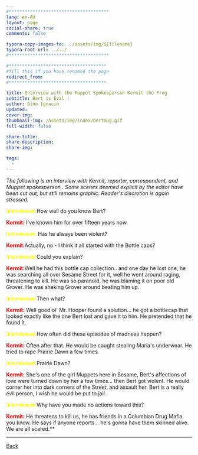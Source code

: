 ```yaml
---
#**************************************
lang: en-AU
layout: page
social-share: true
comments: false

typora-copy-images-to: ../assets/img/${filename}
typora-root-url: ../../
#**************************************

#*************************************
#fill this if you have renamed the page
redirect_from:
#*************************************

title: Interview with the Muppet Spokesperson Kermit the Frog
subtitle: Bert is Evil ! 
author: Dino Ignacio
updated: 
cover-img: 
thumbnail-img: /assets/img/index/bertmug.gif
full-width: false

share-title: 
share-description: 
share-img: 

tags:
  -
---
```




*The following is an interview with Kermit, reporter, correspondent, and Muppet spokesperson . Some scenes deemed explicit by the editor have been cut out, but still remains graphic. Reader's discretion is again stressed.*

<span style="color:yellow">**Interviewer:**</span>How well do you know Bert? 

<span style="color:red">**Kermit:**</span> I've known him for over fifteen years now. 

**<span style="color:yellow">**Interviewer:**</span>** Has he always been violent?

<span style="color:red">**Kermit:**</span>Actually, no - I think it all started with the Bottle caps?

<span style="color:yellow">**Interviewer:**</span>Could you explain?

<span style="color:red">**Kermit:**</span>Well he had this bottle cap collection.. and one day he lost one, he was searching all over Sesame Street for it, well he went around raging, threatening to kill. He was so paranoid, he was blaming it on poor old Grover. He was shaking Grover around beating him up.

<span style="color:yellow">**Interviewer:**</span>Then what?

<span style="color:red">**Kermit:**</span> Well good ol' Mr. Hooper found a solution... he got a bottlecap that looked exactly like the one Bert lost and gave it to him. He pretended that he found it.

<span style="color:yellow">**Interviewer:**</span>How often did these episodes of madness happen?

<span style="color:red">**Kermit:**</span> Often after that. He would be caught stealing Maria's underwear. He tried to rape Prairie Dawn a few times.

<span style="color:yellow">**Interviewer:**</span>Prairie Dawn? 

<span style="color:red">**Kermit:**</span> She's one of the girl Muppets here in Sesame, Bert's affections of love were turned down by her a few times... then Bert got violent. He would corner her into dark corners of the Street, and assault her. Bert is a really evil person, I wish he would be put to jail. 

<span style="color:yellow">**Interviewer:**</span>Why have you made no actions toward this? 

<span style="color:red">**Kermit:**</span> He threatens to kill us, he has friends in a Columbian Drug Mafia you know. He says if anyone reports... he's gonna have them skinned alive. We are all scared.**

---

 [Back](the-interviews-and-documents) 
